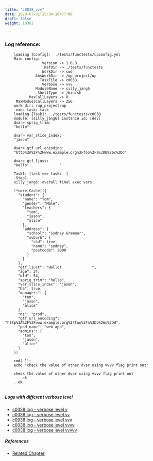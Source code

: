 ```yaml
---
title: "c0038_vvv"
date: 2020-07-01T15:34:26+77:00
draft: false
weight: 10382

---
```


### Log reference: <no value>

```
    loading [Config]:  ./tests/functests/upconfig.yml
    Main config:
                 Version -> 1.0.0
                  RefDir -> ./tests/functests
                 WorkDir -> cwd
              AbsWorkDir -> /up_project/up
                TaskFile -> c0038
                 Verbose -> vvv
              ModuleName -> silly_jang6
               ShellType -> /bin/sh
           MaxCallLayers -> 8
     MaxModuelCallLayers -> 256
    work dir: /up_project/up
    -exec task: task
    loading [Task]:  ./tests/functests/c0038
    module: [silly_jang6] instance id: [dev]
    dvar> sprig_trim:
    "hello"
    
    dvar> var_slice_index:
    "jason"
    
    dvar> gtf_url_encoding:
    "http%3A%2F%2Fwww.example.org%2Ffoo%3Fa%3Db%26c%3Dd"
    
    dvar> gtf_ljust:
    "Hello!              "
    
    Task1: [task ==> task:  ]
    -Step1:
    silly_jang6: overall final exec vars:
    
    (*core.Cache)({
      "student": {
        "name": "Tom",
        "gender": "Male",
        "teachers": {
          "tom",
          "jason",
          "alice"
        },
        "address": {
          "school": "Sydney Grammar",
          "suburb": {
            "cbd": true,
            "name": "sydney",
            "postcode": 2000
          }
        }
      },
      "gtf_ljust": "Hello!              ",
      "age": 34,
      "old": 54,
      "sprig_trim": "hello",
      "var_slice_index": "jason",
      "ha": true,
      "managers": {
        "tom",
        "jason",
        "alice"
      },
      "ns": "prod",
      "gtf_url_encoding": "http%3A%2F%2Fwww.example.org%2Ffoo%3Fa%3Db%26c%3Dd",
      "pod_name": "web_app",
      "admins": {
        "tom",
        "jason",
        "alice"
      }
    })
    
    cmd( 1):
    echo "check the value of other dvar using vvvv flag print out"
    
    check the value of other dvar using vvvv flag print out
     .. ok
    . ok
    
```

##### Logs with different verbose level
* [c0038 log - verbose level v](../../logs/c0038_v)
* [c0038 log - verbose level vv](../../logs/c0038_vv)
* [c0038 log - verbose level vvv](../../logs/c0038_vvv)
* [c0038 log - verbose level vvvv](../../logs/c0038_vvvv)
* [c0038 log - verbose level vvvvv](../../logs/c0038_vvvvv)

##### References
* [Related Chapter](../../template/c0038)

